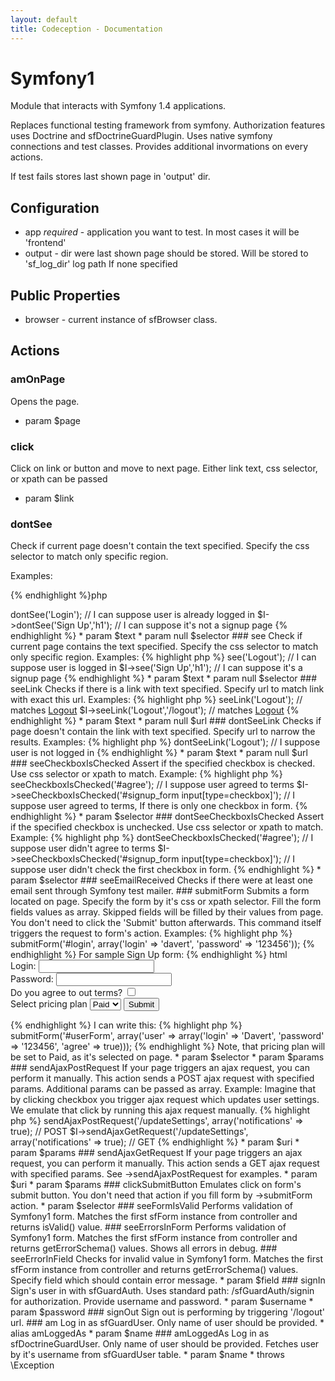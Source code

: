 ```yaml
---
layout: default
title: Codeception - Documentation
---
```


# Symfony1

Module that interacts with Symfony 1.4 applications.

Replaces functional testing framework from symfony. Authorization features uses Doctrine and sfDoctrineGuardPlugin.
Uses native symfony connections and test classes. Provides additional invormations on every actions.

If test fails stores last shown page in 'output' dir.

## Configuration

* app *required* - application you want to test. In most cases it will be 'frontend'
* output - dir were last shown page should be stored. Will be stored to 'sf_log_dir' log path If none specified

## Public Properties
* browser - current instance of sfBrowser class.


## Actions


### amOnPage


Opens the page.

 * param $page

### click


Click on link or button and move to next page.
Either link text, css selector, or xpath can be passed

 * param $link

### dontSee


Check if current page doesn't contain the text specified.
Specify the css selector to match only specific region.

Examples:

{% endhighlight %}php
<?php
$I->dontSee('Login'); // I can suppose user is already logged in
$I->dontSee('Sign Up','h1'); // I can suppose it's not a signup page

{% endhighlight %}

 * param $text
 * param null $selector

### see


Check if current page contains the text specified.
Specify the css selector to match only specific region.

Examples:

{% highlight php %}
<?php
$I->see('Logout'); // I can suppose user is logged in
$I->see('Sign Up','h1'); // I can suppose it's a signup page

{% endhighlight %}

 * param $text
 * param null $selector

### seeLink


Checks if there is a link with text specified.
Specify url to match link with exact this url.

Examples:

{% highlight php %}
<?php
$I->seeLink('Logout'); // matches <a href="#">Logout</a>
$I->seeLink('Logout','/logout'); // matches <a href="/logout">Logout</a>

{% endhighlight %}

 * param $text
 * param null $url

### dontSeeLink


Checks if page doesn't contain the link with text specified.
Specify url to narrow the results.

Examples:

{% highlight php %}
<?php
$I->dontSeeLink('Logout'); // I suppose user is not logged in

{% endhighlight %}

 * param $text
 * param null $url

### seeCheckboxIsChecked


Assert if the specified checkbox is checked.
Use css selector or xpath to match.

Example:

{% highlight php %}
<?php
$I->seeCheckboxIsChecked('#agree'); // I suppose user agreed to terms
$I->seeCheckboxIsChecked('#signup_form input[type=checkbox]'); // I suppose user agreed to terms, If there is only one checkbox in form.

{% endhighlight %}

 * param $selector

### dontSeeCheckboxIsChecked


Assert if the specified checkbox is unchecked.
Use css selector or xpath to match.

Example:

{% highlight php %}
<?php
$I->dontSeeCheckboxIsChecked('#agree'); // I suppose user didn't agree to terms
$I->seeCheckboxIsChecked('#signup_form input[type=checkbox]'); // I suppose user didn't check the first checkbox in form.

{% endhighlight %}

 * param $selector

### seeEmailReceived


Checks if there were at least one email sent through Symfony test mailer.

### submitForm


Submits a form located on page.
Specify the form by it's css or xpath selector.
Fill the form fields values as array.

Skipped fields will be filled by their values from page.
You don't need to click the 'Submit' button afterwards.
This command itself triggers the request to form's action.

Examples:

{% highlight php %}
<?php
$I->submitForm('#login', array('login' => 'davert', 'password' => '123456'));

{% endhighlight %}

For sample Sign Up form:

{% endhighlight %} html
<form action="/sign_up">
    Login: <input type="text" name="user[login]" /><br/>
    Password: <input type="password" name="user[password]" /><br/>
    Do you agree to out terms? <input type="checkbox" name="user[agree]" /><br/>
    Select pricing plan <select name="plan"><option value="1">Free</option><option value="2" selected="selected">Paid</option></select>
    <input type="submit" value="Submit" />
</form>
{% endhighlight %}
I can write this:

{% highlight php %}
<?php
$I->submitForm('#userForm', array('user' => array('login' => 'Davert', 'password' => '123456', 'agree' => true)));

{% endhighlight %}
Note, that pricing plan will be set to Paid, as it's selected on page.

 * param $selector
 * param $params

### sendAjaxPostRequest


If your page triggers an ajax request, you can perform it manually.
This action sends a POST ajax request with specified params.
Additional params can be passed as array.

Example:

Imagine that by clicking checkbox you trigger ajax request which updates user settings.
We emulate that click by running this ajax request manually.

{% highlight php %}
<?php
$I->sendAjaxPostRequest('/updateSettings', array('notifications' => true); // POST
$I->sendAjaxGetRequest('/updateSettings', array('notifications' => true); // GET

{% endhighlight %}

 * param $uri
 * param $params

### sendAjaxGetRequest


If your page triggers an ajax request, you can perform it manually.
This action sends a GET ajax request with specified params.

See ->sendAjaxPostRequest for examples.

 * param $uri
 * param $params

### clickSubmitButton


Emulates click on form's submit button.
You don't need that action if you fill form by ->submitForm action.

 * param $selector

### seeFormIsValid


Performs validation of Symfony1 form.
Matches the first sfForm instance from controller and returns isValid() value.

### seeErrorsInForm


Performs validation of Symfony1 form.
Matches the first sfForm instance from controller and returns getErrorSchema() values.
Shows all errors in debug.

### seeErrorInField


Checks for invalid value in Symfony1 form.
Matches the first sfForm instance from controller and returns getErrorSchema() values.
Specify field which should contain error message.

 * param $field

### signIn


Sign's user in with sfGuardAuth.
Uses standard path: /sfGuardAuth/signin for authorization.
Provide username and password.

 * param $username
 * param $password

### signOut


Sign out is performing by triggering '/logout' url.


### am


Log in as sfGuardUser.
Only name of user should be provided.

 * alias amLoggedAs
 * param $name

### amLoggedAs


Log in as sfDoctrineGuardUser.
Only name of user should be provided.
Fetches user by it's username from sfGuardUser table.

 * param $name
 * throws \Exception
